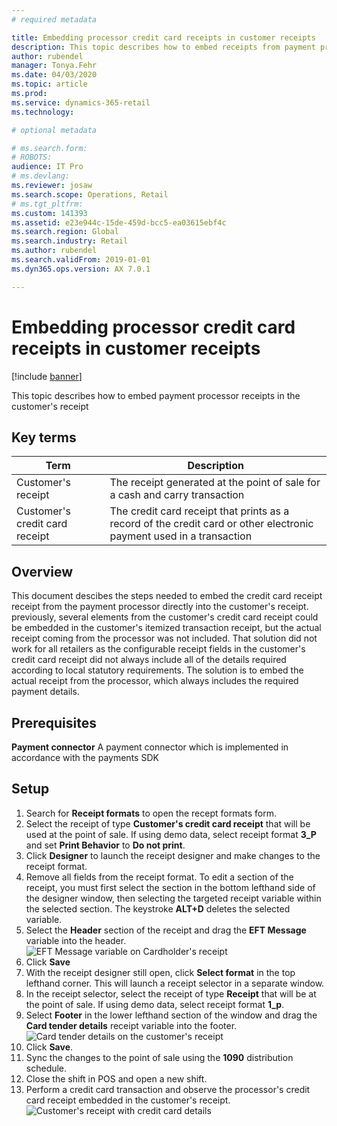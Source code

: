 ```yaml
---
# required metadata

title: Embedding processor credit card receipts in customer receipts
description: This topic describes how to embed receipts from payment processors into the customer's itemized transaction receipt
author: rubendel
manager: Tonya.Fehr
ms.date: 04/03/2020
ms.topic: article
ms.prod: 
ms.service: dynamics-365-retail
ms.technology: 

# optional metadata

# ms.search.form: 
# ROBOTS: 
audience: IT Pro
# ms.devlang: 
ms.reviewer: josaw
ms.search.scope: Operations, Retail
# ms.tgt_pltfrm: 
ms.custom: 141393
ms.assetid: e23e944c-15de-459d-bcc5-ea03615ebf4c
ms.search.region: Global
ms.search.industry: Retail
ms.author: rubendel
ms.search.validFrom: 2019-01-01
ms.dyn365.ops.version: AX 7.0.1

---
```


# Embedding processor credit card receipts in customer receipts


[!include [banner](../includes/banner.md)]

This topic describes how to embed payment processor receipts in the customer's receipt

## Key terms

| Term | Description |
|---|---|
| Customer's receipt | The receipt generated at the point of sale for a cash and carry transaction |
| Customer's credit card receipt | The credit card receipt that prints as a record of the credit card or other electronic payment used in a transaction |

## Overview

This document descibes the steps needed to embed the credit card receipt receipt from the payment processor directly into the customer's receipt. previously, several elements from the customer's credit card receipt could be embedded in the customer's itemized transaction receipt, but the actual receipt coming from the processor was not included. That solution did not work for all retailers as the configurable receipt fields in the customer's credit card receipt did not always include all of the details required according to local statutory requirements. The solution is to embed the actual receipt from the processor, which always includes the required payment details. 

## Prerequisites

**Payment connector** A payment connector which is implemented in accordance with the payments SDK

## Setup

1. Search for **Receipt formats** to open the recept formats form. 
2. Select the receipt of type **Customer's credit card receipt** that will be used at the point of sale. If using demo data, select receipt format **3_P** and set **Print Behavior** to **Do not print**.
3. Click **Designer** to launch the receipt designer and make changes to the receipt format. 
4. Remove all fields from the receipt format. To edit a section of the receipt, you must first select the section in the bottom lefthand side of the designer window, then selecting the targeted receipt variable within the selected section. The keystroke **ALT+D** deletes the selected variable.
5. Select the **Header** section of the receipt and drag the **EFT Message** variable into the header. 
![EFT Message variable on Cardholder's receipt](.media/Cardholders.png)
6. Click **Save**
7. With the receipt designer still open, click **Select format** in the top lefthand corner. This will launch a receipt selector in a separate window. 
8. In the receipt selector, select the receipt of type **Receipt** that will be at the point of sale. If using demo data, select receipt format **1_p**. 
9. Select **Footer** in the lower lefthand section of the window and drag the **Card tender details** receipt variable into the footer.
![Card tender details on the customer's receipt](.media/customersreceipt.png)
10. Click **Save**. 
11. Sync the changes to the point of sale using the **1090** distribution schedule.
12. Close the shift in POS and open a new shift. 
13. Perform a credit card transaction and observe the processor's credit card receipt embedded in the customer's receipt. 
![Customer's receipt with credit card details](.media/receipt_w_cc.png)



